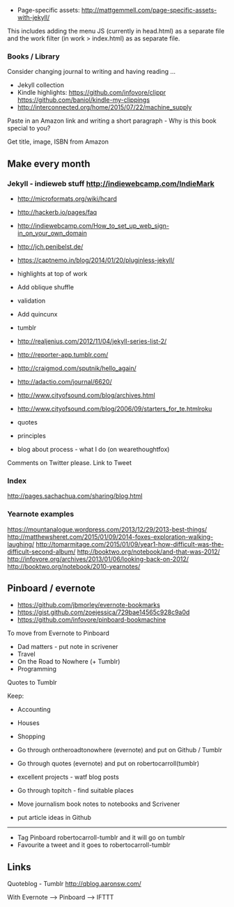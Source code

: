 - Page-specific assets: http://mattgemmell.com/page-specific-assets-with-jekyll/

This includes adding the menu JS (currently in head.html) as a separate file and the work filter (in work > index.html) as as separate file.

### Books / Library
Consider changing journal to writing and having reading ...

- Jekyll collection
- Kindle highlights:
https://github.com/infovore/clippr
https://github.com/baniol/kindle-my-clippings
- http://interconnected.org/home/2015/07/22/machine_supply

Paste in an Amazon link and writing a short paragraph - Why is this book special to you?

Get title, image, ISBN from Amazon

## Make every month


### Jekyll - indieweb stuff http://indiewebcamp.com/IndieMark
- http://microformats.org/wiki/hcard
- http://hackerb.io/pages/faq
- http://indiewebcamp.com/How_to_set_up_web_sign-in_on_your_own_domain
- http://jch.penibelst.de/
- https://captnemo.in/blog/2014/01/20/pluginless-jekyll/

- highlights at top of work
- Add oblique shuffle
- validation
- Add quincunx
- tumblr
- http://realjenius.com/2012/11/04/jekyll-series-list-2/
- http://reporter-app.tumblr.com/


 - http://craigmod.com/sputnik/hello_again/
 - http://adactio.com/journal/6620/

 - http://www.cityofsound.com/blog/archives.html
- http://www.cityofsound.com/blog/2006/09/starters_for_te.htmlroku

- quotes
- principles
- blog about process - what I do (on wearethoughtfox)

Comments on Twitter please. Link to Tweet

### Index
http://pages.sachachua.com/sharing/blog.html

### Yearnote examples
https://mountanalogue.wordpress.com/2013/12/29/2013-best-things/
http://matthewsheret.com/2015/01/09/2014-foxes-exploration-walking-laughing/
http://tomarmitage.com/2015/01/09/year1-how-difficult-was-the-difficult-second-album/
http://booktwo.org/notebook/and-that-was-2012/
http://infovore.org/archives/2013/01/06/looking-back-on-2012/
http://booktwo.org/notebook/2010-yearnotes/

## Pinboard / evernote
- https://github.com/jbmorley/evernote-bookmarks
- https://gist.github.com/zoejessica/729bae14565c928c9a0d
- https://github.com/infovore/pinboard-bookmachine

To move from Evernote to Pinboard
- Dad matters - put note in scrivener
- Travel
- On the Road to Nowhere (+ Tumblr)
- Programming

Quotes to Tumblr

Keep:
- Accounting
- Houses
- Shopping


- Go through ontheroadtonowhere (evernote) and put on Github / Tumblr
- Go through quotes (evernote) and put on robertocarroll(tumblr)
- excellent projects - watf blog posts
- Go through topitch - find suitable places
- Move journalism book notes to notebooks and Scrivener
- put article ideas in Github

******
- Tag Pinboard robertocarroll-tumblr and it will go on tumblr
- Favourite a tweet and it goes to robertocarroll-tumblr


## Links
Quoteblog - Tumblr
http://qblog.aaronsw.com/

With Evernote —> Pinboard ——> IFTTT










